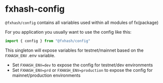 # fxhash-config

`@fxhash/config` contains all variables used within all modules of fx(package)

For you application you usually want to use the config like this:

```ts
import { config } from "@fxhash/config"
```

This singleton will expose variables for testnet/mainnet based on the `FXHASH_ENV` .env variable.
- Set `FXHASH_ENV=dev` to expose the config for testnet/dev environments
- Set `FXHASH_ENV=prd` or `FXHASH_ENV=production` to expose the config for mainnet/production environments
